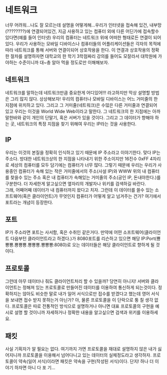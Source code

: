# 네트워크
너무 어려워...나도 잘 모르는데 설명을 어떻게해...우리가 인터넷을 접속해 있건, 내부망(????????)에 연결되어있건, 지금 사용하고 있는 컴퓨터 외에 다른 어딘가에 접속할수 있다면(예를 들어 인터넷) 우리의 컴퓨터는 네트워크 위에 어떠한 형태로든 연결이 되어있다. 우리가 사용하는 모바일 디바이스나 컴퓨터들의 어플리케이션들은 각자의 목적에 따라 네트워크를 통해 서버와 연결이되어 상호작용을 한다. 이 연결과 상호작용의 정확한 절차를 설명하자면 대학교의 한 학기 3학점짜리 강의를 들어도 모잘라서 대학원에 가야하는 수준이니까 대~충 알아 먹을 정도로만 이해해보자.

## 네트워크
네트워크를 말하는데 네트워크만큼 중요한게 어디있어!!! 라고하지만 막상 설명할 방법은 그리 많지 않다. 상상해보자! 우리의 컴퓨터나 모바일 디바이스는 어느 거미줄의 한 지점에 위치하고 있다. 그리고 그 거미줄(네트워크)은 수많은 다른 거미줄과 연결되어 있고 우리는 이것을 World Wide Web이라고 말한다. 그 네트워크의 한 지점에는 아까 말한바와 같이 개인의 단말기, 혹은 서버가 있을 것이다. 그리고 그 데이터가 향해야 하는 곳, 네트워크의 특정 지점을 찾기 위해여 우리는 IP라는 것을 사용한다.

## IP
우리는 이것의 본질을 정확히 인식하고 있기 때문에 IP 주소라고 이야기한다. 맞다 IP는 주소다. 방대한 네트워크상의 한 지점을 나타내기 위한 주소이지만 16진수 0xFF 4자리로 세상의 컴퓨터를 모두 담기에는 컴퓨터가 너무 많다. 그렇기 때문에 우리는 우리가 사용중인 컴퓨터가 속해 있는 작은 거미줄에서의 주소(사설 IP)와 WWW 위의 내 컴퓨터를 찾을수 있는 주소 혹은 내 컴퓨터가 속해있는 거미줄의 주소(공인 IP, 돈내야한다.)를 구분한다. 더 자세한게 알고싶으면 옆자리의 개발자나 위키를 검색하길 바란다.<br />
그래, 어째어째 데이터가 내 컴퓨터까지 왔다고 치자. 그런데 이 데이터를 쓸수 있는 소프트웨어(혹은 클라이언트)가 무엇인지 컴퓨터가 어떻게 알고 넘겨주는 건가? 여기에서 포트라는 개념이 등장한다.

## 포트
IP가 주소라면 포트는 사서함, 혹은 수취인 같은거다. 만약에 어떤 소프트웨어(클라이언트 다음부턴 클라이언트라고 하겠다.)가 8080포트를 리슨하고 있으면 해당 IP:Port(뿅뿅뿅.뿅뿅뿅.뿅뿅뿅.뿅뿅뿅:8080)로 오는 데이터들은 해당 클라이언트로 향하게 될 것이다.

## 프로토콜
그런데 아무 데이터나 줘도 클라이언트처리 할 수 있을까? 당연히 아니지! 서버와 클라이언트는 정해져 있는 프로토콜로 만들어진 데이터를 이용하여 통신하게 되는것이다. 정확하지는 않아도 비슷한 말로 내가 일어 서식으로만 접수를 받겠다고 했는데 영어 서식을 보내면 접수 받지 못하는거 아닌가? 아, 물론 프로토콜을 이 단락으로 퉁 칠 생각 없다. 프로토콜은 따로 전통적인 방식으로 설명하거나 아니면 대표 프로토콜의 구현을 예시로 설명 할 것이니까 자세하거나 정확한 내용을 알고싶으면 검색과 위키를 이용하세요.

## 패킷
사실 기획자가 알 필요는 없다. 여기까지 가면 프로토콜을 재대로 설명하지 않은 내가 싫어지니까 프로토콜을 이용해서 넘어다니고 있는 데이터의 실체정도라고 생각하자. 프로토콜이 약속(일어 서식)이라면 패킷은 약속을 구현(작성된 서식)이다. 단지! 하나 더 이야기 하자면 아니 다 포 기...
